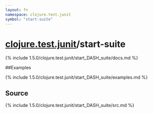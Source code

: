 ```yaml
---
layout: fn
namespace: clojure.test.junit
symbol: "start-suite"
---
```


# [clojure.test.junit](../)/start-suite

{% include 1.5.0/clojure.test.junit/start_DASH_suite/docs.md %}

##Examples

{% include 1.5.0/clojure.test.junit/start_DASH_suite/examples.md %}
## Source
{% include 1.5.0/clojure.test.junit/start_DASH_suite/src.md %}

